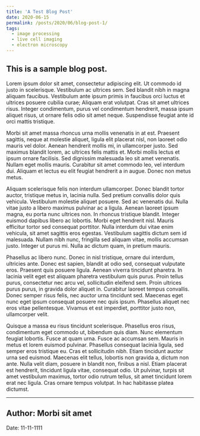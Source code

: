 ```yaml
---
title: 'A Test Blog Post'
date: 2020-06-15
permalink: /posts/2020/06/blog-post-1/
tags:
  - image processing
  - live cell imaging
  - electron microscopy
---
```


This is a sample blog post.
------

Lorem ipsum dolor sit amet, consectetur adipiscing elit. Ut commodo id justo in scelerisque. Vestibulum ac ultrices sem. Sed blandit nibh in magna aliquam faucibus. Vestibulum ante ipsum primis in faucibus orci luctus et ultrices posuere cubilia curae; Aliquam erat volutpat. Cras sit amet ultrices risus. Integer condimentum, purus vel condimentum hendrerit, massa ipsum aliquet risus, ut ornare felis odio sit amet neque. Suspendisse feugiat ante id orci mattis tristique.

Morbi sit amet massa rhoncus urna mollis venenatis in at est. Praesent sagittis, neque at molestie aliquet, ligula elit placerat nisl, non laoreet odio mauris vel dolor. Aenean hendrerit mollis mi, in ullamcorper justo. Sed maximus blandit lorem, ac ultrices felis mattis et. Morbi mollis lectus et ipsum ornare facilisis. Sed dignissim malesuada leo sit amet venenatis. Nullam eget mollis mauris. Curabitur sit amet commodo leo, vel interdum dui. Aliquam et lectus eu elit feugiat hendrerit a in augue. Donec non metus metus.

Aliquam scelerisque felis non interdum ullamcorper. Donec blandit tortor auctor, tristique metus in, lacinia nulla. Sed pretium convallis dolor quis vehicula. Vestibulum molestie aliquet posuere. Sed ac venenatis dui. Nulla vitae justo a libero maximus pulvinar ac a ligula. Aenean laoreet ipsum magna, eu porta nunc ultrices non. In rhoncus tristique blandit. Integer euismod dapibus libero ac lobortis. Morbi eget hendrerit nisl. Mauris efficitur tortor sed consequat porttitor. Nulla interdum dui vitae enim vehicula, sit amet sagittis eros egestas. Vestibulum sagittis dictum sem id malesuada. Nullam nibh nunc, fringilla sed aliquam vitae, mollis accumsan justo. Integer ut purus mi. Nulla ac dictum quam, in pretium mauris.

Phasellus ac libero nunc. Donec in nisl tristique, ornare dui interdum, ultricies ante. Donec est sapien, blandit at odio sed, consequat vulputate eros. Praesent quis posuere ligula. Aenean viverra tincidunt pharetra. In lacinia velit eget est aliquam pharetra vestibulum quis purus. Proin tellus purus, consectetur nec arcu vel, sollicitudin eleifend sem. Proin ultrices purus purus, in gravida dolor aliquet in. Curabitur laoreet tempus convallis. Donec semper risus felis, nec auctor urna tincidunt sed. Maecenas eget nunc eget ipsum consequat posuere nec quis ipsum. Phasellus aliquet nec eros vitae pellentesque. Vivamus et est imperdiet, porttitor justo non, ullamcorper velit.

Quisque a massa eu risus tincidunt scelerisque. Phasellus eros risus, condimentum eget commodo ut, bibendum quis diam. Nunc elementum feugiat lobortis. Fusce at quam urna. Fusce ac accumsan sem. Mauris in metus et lorem euismod pulvinar. Phasellus consequat lacinia ligula, sed semper eros tristique eu. Cras et sollicitudin nibh. Etiam tincidunt auctor urna sed euismod. Maecenas elit tellus, lobortis non gravida a, dictum non ante. Nulla velit diam, posuere in blandit non, finibus a nisl. Etiam placerat est hendrerit, tincidunt ligula vitae, consequat odio. Ut pulvinar, turpis sit amet vestibulum maximus, tortor odio rutrum tellus, sit amet tincidunt lorem erat nec ligula. Cras ornare tempus volutpat. In hac habitasse platea dictumst.

---
Author: Morbi sit amet
------
Date: 11-11-1111
